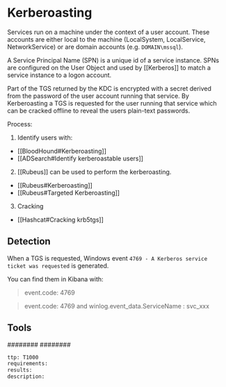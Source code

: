 # Kerberoasting
Services run on a machine under the context of a user account. These accounts are either local to the machine (LocalSystem, LocalService, NetworkService) or are domain accounts (e.g. `DOMAIN\mssql`).

A Service Principal Name (SPN) is a unique id of a service instance. SPNs are configured on the User Object and used by [[Kerberos]] to match a service instance to a logon account.

Part of the TGS returned by the KDC is encrypted with a secret derived from the password of the user account running that service. By Kerberoasting a TGS is requested for the user running that service which can be cracked offline to reveal the users plain-text passwords.

Process:
1. Identify users with:
- [[BloodHound#Kerberoasting]]
- [[ADSearch#Identify kerberoastable users]]
2. [[Rubeus]] can be used to perform the kerberoasting.
- [[Rubeus#Kerberoasting]]
- [[Rubeus#Targeted Kerberoasting]]
3. Cracking
- [[Hashcat#Cracking krb5tgs]]

## Detection
When a TGS is requested, Windows event `4769 - A Kerberos service ticket was requested` is generated.

You can find them in Kibana with:
>event.code: 4769

>event.code: 4769 and winlog.event_data.ServiceName : svc_xxx


## Tools
########
########


```meta
ttp: T1000
requirements:
results: 
description: 
```